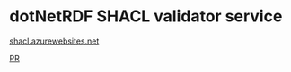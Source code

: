 ﻿# dotNetRDF SHACL validator service
[shacl.azurewebsites.net](https://shacl.azurewebsites.net/)

[PR](https://github.com/dotnetrdf/dotnetrdf/pull/236)